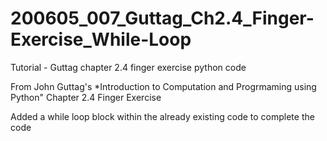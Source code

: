 # 200605_007_Guttag_Ch2.4_Finger-Exercise_While-Loop
Tutorial - Guttag chapter 2.4 finger exercise python code

From John Guttag's *Introduction to Computation and Progrmaming using Python" Chapter 2.4 Finger Exercise

Added a while loop block within the already existing code to complete the code
